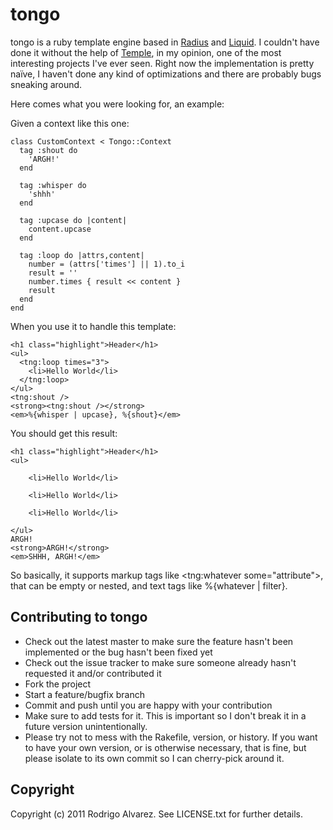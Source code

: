 tongo
===

tongo is a ruby template engine based in [Radius](https://github.com/jlong/radius) and [Liquid](https://github.com/tobi/liquid).
I couldn't have done it without the help of [Temple](https://github.com/judofyr/temple), in my opinion, one of the most interesting projects I've ever seen.
Right now the implementation is pretty naïve, I haven't done any kind of optimizations and there are probably bugs sneaking around.

Here comes what you were looking for, an example:


Given a context like this one:

    class CustomContext < Tongo::Context
      tag :shout do
        'ARGH!'
      end
  
      tag :whisper do
        'shhh'
      end
      
      tag :upcase do |content|
        content.upcase
      end
  
      tag :loop do |attrs,content|
        number = (attrs['times'] || 1).to_i
        result = ''
        number.times { result << content }
        result
      end
    end
    
When you use it to handle this template:

    <h1 class="highlight">Header</h1>
    <ul>
      <tng:loop times="3">
        <li>Hello World</li>
      </tng:loop>
    </ul>
    <tng:shout />
    <strong><tng:shout /></strong>
    <em>%{whisper | upcase}, %{shout}</em>
    
You should get this result:


    <h1 class="highlight">Header</h1>
    <ul>
      
        <li>Hello World</li>
      
        <li>Hello World</li>
      
        <li>Hello World</li>
      
    </ul>
    ARGH!
    <strong>ARGH!</strong>
    <em>SHHH, ARGH!</em>
    
So basically, it supports markup tags like <tng:whatever some="attribute">, that can be empty or nested, and text tags like %{whatever | filter}.

Contributing to tongo
---
 
* Check out the latest master to make sure the feature hasn't been implemented or the bug hasn't been fixed yet
* Check out the issue tracker to make sure someone already hasn't requested it and/or contributed it
* Fork the project
* Start a feature/bugfix branch
* Commit and push until you are happy with your contribution
* Make sure to add tests for it. This is important so I don't break it in a future version unintentionally.
* Please try not to mess with the Rakefile, version, or history. If you want to have your own version, or is otherwise necessary, that is fine, but please isolate to its own commit so I can cherry-pick around it.

Copyright
---

Copyright (c) 2011 Rodrigo Alvarez. See LICENSE.txt for
further details.